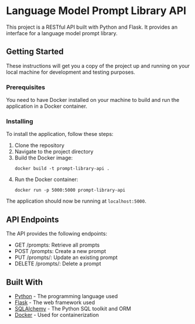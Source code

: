 
# Language Model Prompt Library API

This project is a RESTful API built with Python and Flask. It provides an interface for a language model prompt library.

## Getting Started

These instructions will get you a copy of the project up and running on your local machine for development and testing purposes.

### Prerequisites

You need to have Docker installed on your machine to build and run the application in a Docker container.

### Installing

To install the application, follow these steps:

1. Clone the repository
2. Navigate to the project directory
3. Build the Docker image:
   ```
   docker build -t prompt-library-api .
   ```
4. Run the Docker container:
   ```
   docker run -p 5000:5000 prompt-library-api
   ```

The application should now be running at `localhost:5000`.

## API Endpoints

The API provides the following endpoints:

- GET /prompts: Retrieve all prompts
- POST /prompts: Create a new prompt
- PUT /prompts/<id>: Update an existing prompt
- DELETE /prompts/<id>: Delete a prompt

## Built With

- [Python](https://www.python.org/) - The programming language used
- [Flask](https://flask.palletsprojects.com/) - The web framework used
- [SQLAlchemy](https://www.sqlalchemy.org/) - The Python SQL toolkit and ORM
- [Docker](https://www.docker.com/) - Used for containerization
